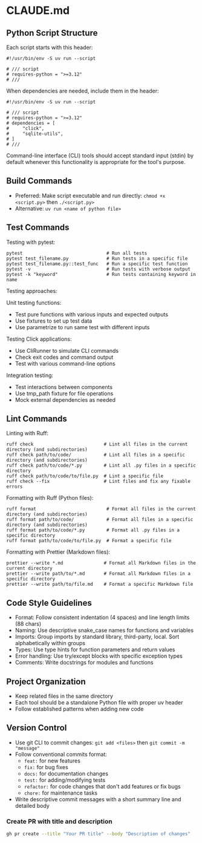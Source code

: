 # CLAUDE.md

## Python Script Structure

Each script starts with this header:

```
#!/usr/bin/env -S uv run --script

# /// script
# requires-python = ">=3.12"
# ///
```

When dependencies are needed, include them in the header:

```
#!/usr/bin/env -S uv run --script

# /// script
# requires-python = ">=3.12"
# dependencies = [
#     "click",
#     "sqlite-utils",
# ]
# ///
```

Command-line interface (CLI) tools should accept standard input (stdin) by default whenever this functionality is appropriate for the tool's purpose.

## Build Commands

- Preferred: Make script executable and run directly: `chmod +x <script.py>` then `./<script.py>`
- Alternative: `uv run <name of python file>`

## Test Commands

Testing with pytest:

```
pytest                               # Run all tests
pytest test_filename.py              # Run tests in a specific file
pytest test_filename.py::test_func   # Run a specific test function
pytest -v                            # Run tests with verbose output
pytest -k "keyword"                  # Run tests containing keyword in name
```

Testing approaches:

Unit testing functions:

   - Test pure functions with various inputs and expected outputs
   - Use fixtures to set up test data
   - Use parametrize to run same test with different inputs

Testing Click applications:

   - Use CliRunner to simulate CLI commands
   - Check exit codes and command output
   - Test with various command-line options

Integration testing:

   - Test interactions between components
   - Use tmp_path fixture for file operations
   - Mock external dependencies as needed

## Lint Commands

Linting with Ruff:

```
ruff check                          # Lint all files in the current directory (and subdirectories)
ruff check path/to/code/            # Lint all files in a specific directory (and subdirectories)
ruff check path/to/code/*.py        # Lint all .py files in a specific directory
ruff check path/to/code/to/file.py  # Lint a specific file
ruff check --fix                    # Lint files and fix any fixable errors
```

Formatting with Ruff (Python files):

```
ruff format                          # Format all files in the current directory (and subdirectories)
ruff format path/to/code/            # Format all files in a specific directory (and subdirectories)
ruff format path/to/code/*.py        # Format all .py files in a specific directory
ruff format path/to/code/to/file.py  # Format a specific file
```

Formatting with Prettier (Markdown files):

```
prettier --write *.md               # Format all Markdown files in the current directory
prettier --write path/to/*.md       # Format all Markdown files in a specific directory
prettier --write path/to/file.md    # Format a specific Markdown file
```

## Code Style Guidelines

- Format: Follow consistent indentation (4 spaces) and line length limits (88 chars)
- Naming: Use descriptive snake_case names for functions and variables
- Imports: Group imports by standard library, third-party, local. Sort alphabetically within groups
- Types: Use type hints for function parameters and return values
- Error handling: Use try/except blocks with specific exception types
- Comments: Write docstrings for modules and functions

## Project Organization

- Keep related files in the same directory
- Each tool should be a standalone Python file with proper uv header
- Follow established patterns when adding new code

## Version Control

- Use git CLI to commit changes: `git add <files>` then `git commit -m "message"`
- Follow conventional commits format:
  - `feat:` for new features
  - `fix:` for bug fixes
  - `docs:` for documentation changes
  - `test:` for adding/modifying tests
  - `refactor:` for code changes that don't add features or fix bugs
  - `chore:` for maintenance tasks
- Write descriptive commit messages with a short summary line and detailed body

### Create PR with title and description

```sh
gh pr create --title "Your PR title" --body "Description of changes"
```
